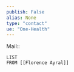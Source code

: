 ```yaml
---
publish: False
alias: None
type: "contact"
ue: "One-Health"
---
```

Mail:: 

```dataview
LIST
FROM [[Florence Ayral]]
```